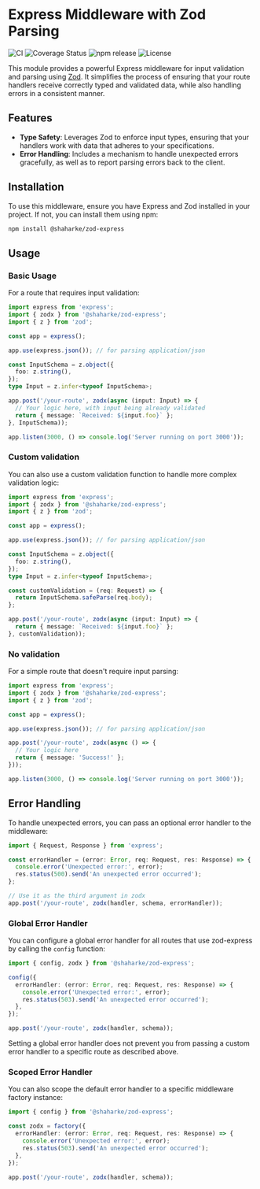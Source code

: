 # Express Middleware with Zod Parsing

![CI](https://github.com/bobrowadam/zod-express/actions/workflows/test.yml/badge.svg)
![Coverage Status](https://coveralls.io/repos/github/bobrowadam/zod-express/badge.svg?branch=master)
![npm release](https://img.shields.io/npm/v/@shaharke/zod-express.svg?color=green25&label=latest)
![License](https://img.shields.io/npm/l/@shaharke/zod-express.svg?color=green25)

This module provides a powerful Express middleware for input validation and parsing using [Zod](https://zod.dev). 
It simplifies the process of ensuring that your route handlers receive correctly typed and validated data, 
while also handling errors in a consistent manner.

## Features

- **Type Safety**: Leverages Zod to enforce input types, ensuring that your handlers work with data that adheres to your specifications.
- **Error Handling**: Includes a mechanism to handle unexpected errors gracefully, as well as to report parsing errors back to the client.

## Installation

To use this middleware, ensure you have Express and Zod installed in your project. If not, you can install them using npm:

```zsh
npm install @shaharke/zod-express
```

## Usage

### Basic Usage
For a route that requires input validation:

```typescript
import express from 'express';
import { zodx } from '@shaharke/zod-express';
import { z } from 'zod';

const app = express();

app.use(express.json()); // for parsing application/json

const InputSchema = z.object({
  foo: z.string(),
});
type Input = z.infer<typeof InputSchema>;

app.post('/your-route', zodx(async (input: Input) => {
  // Your logic here, with input being already validated
  return { message: `Received: ${input.foo}` };
}, InputSchema));

app.listen(3000, () => console.log('Server running on port 3000'));

```

### Custom validation

You can also use a custom validation function to handle more complex validation logic:

```typescript
import express from 'express';
import { zodx } from '@shaharke/zod-express';
import { z } from 'zod';

const app = express();

app.use(express.json()); // for parsing application/json

const InputSchema = z.object({
  foo: z.string(),
});
type Input = z.infer<typeof InputSchema>;

const customValidation = (req: Request) => {
  return InputSchema.safeParse(req.body);
};

app.post('/your-route', zodx(async (input: Input) => {
  return { message: `Received: ${input.foo}` };
}, customValidation));
```

### No validation

For a simple route that doesn't require input parsing:

```typescript
import express from 'express';
import { zodx } from '@shaharke/zod-express';
import { z } from 'zod';

const app = express();

app.use(express.json()); // for parsing application/json

app.post('/your-route', zodx(async () => {
  // Your logic here
  return { message: 'Success!' };
}));

app.listen(3000, () => console.log('Server running on port 3000'));
```

## Error Handling

To handle unexpected errors, you can pass an optional error handler to the middleware:

```typescript
import { Request, Response } from 'express';

const errorHandler = (error: Error, req: Request, res: Response) => {
  console.error('Unexpected error:', error);
  res.status(500).send('An unexpected error occurred');
};

// Use it as the third argument in zodx
app.post('/your-route', zodx(handler, schema, errorHandler));
```

### Global Error Handler

You can configure a global error handler for all routes that use zod-express by calling
the `config` function:

```typescript
import { config, zodx } from '@shaharke/zod-express';

config({
  errorHandler: (error: Error, req: Request, res: Response) => {
    console.error('Unexpected error:', error);
    res.status(503).send('An unexpected error occurred');
  },
});

app.post('/your-route', zodx(handler, schema));
```

Setting a global error handler does not prevent you from passing a custom error handler to a specific route as described above.

### Scoped Error Handler

You can also scope the default error handler to a specific middleware factory instance:

```typescript
import { config } from '@shaharke/zod-express';

const zodx = factory({
  errorHandler: (error: Error, req: Request, res: Response) => {
    console.error('Unexpected error:', error);
    res.status(503).send('An unexpected error occurred');
  },
});

app.post('/your-route', zodx(handler, schema));
```
